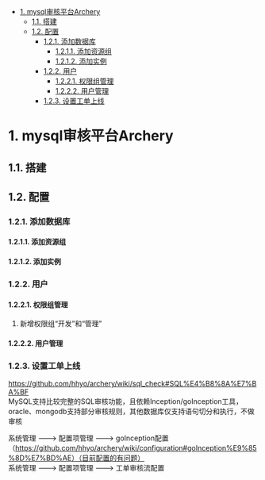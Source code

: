 
<!-- TOC -->

- [1. mysql审核平台Archery](#1-mysql审核平台archery)
    - [1.1. 搭建](#11-搭建)
    - [1.2. 配置](#12-配置)
        - [1.2.1. 添加数据库](#121-添加数据库)
            - [1.2.1.1. 添加资源组](#1211-添加资源组)
            - [1.2.1.2. 添加实例](#1212-添加实例)
        - [1.2.2. 用户](#122-用户)
            - [1.2.2.1. 权限组管理](#1221-权限组管理)
            - [1.2.2.2. 用户管理](#1222-用户管理)
        - [1.2.3. 设置工单上线](#123-设置工单上线)

<!-- /TOC -->


# 1. mysql审核平台Archery
<!-- 
https://gitee.com/rtttte/Archery?utm_source=alading&utm_campaign=repo

https://blog.csdn.net/zhengchaooo/article/details/108275185

https://archerydms.com/
-->


## 1.1. 搭建  



## 1.2. 配置  
<!-- 

https://github.com/hhyo/Archery/wiki
-->


### 1.2.1. 添加数据库  
#### 1.2.1.1. 添加资源组  

#### 1.2.1.2. 添加实例

### 1.2.2. 用户
#### 1.2.2.1. 权限组管理  
1. 新增权限组“开发”和“管理”   


#### 1.2.2.2. 用户管理  


### 1.2.3. 设置工单上线  
https://github.com/hhyo/archery/wiki/sql_check#SQL%E4%B8%8A%E7%BA%BF  
MySQL支持比较完整的SQL审核功能，且依赖Inception/goInception工具，oracle、mongodb支持部分审核规则，其他数据库仅支持语句切分和执行，不做审核  

系统管理 ---> 配置项管理 ---> goInception配置（https://github.com/hhyo/archery/wiki/configuration#goInception%E9%85%8D%E7%BD%AE）（目前配置的有问题）  
系统管理 ---> 配置项管理 ---> 工单审核流配置   


